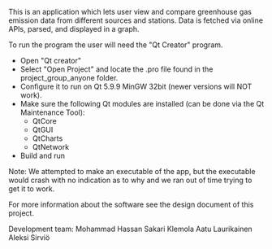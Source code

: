 
This is an application which lets user view and compare greenhouse gas emission data 
from different sources and stations. Data is fetched via online APIs, parsed, and
displayed in a graph.

To run the program the user will need the "Qt Creator" program.
  - Open "Qt creator"
  - Select "Open Project" and locate the .pro file found in the project_group_anyone folder.
  - Configure it to run on Qt 5.9.9 MinGW 32bit (newer versions will NOT work).
  - Make sure the following Qt modules are installed (can be done via the Qt Maintenance Tool):
    - QtCore
    - QtGUI
    - QtCharts
    - QtNetwork
  - Build and run

Note: We attempted to make an executable of the app, but the executable would crash with no
indication as to why and we ran out of time trying to get it to work.

For more information about the software see the design document of this project.

Development team:
  Mohammad Hassan
  Sakari Klemola
  Aatu Laurikainen
  Aleksi Sirviö
